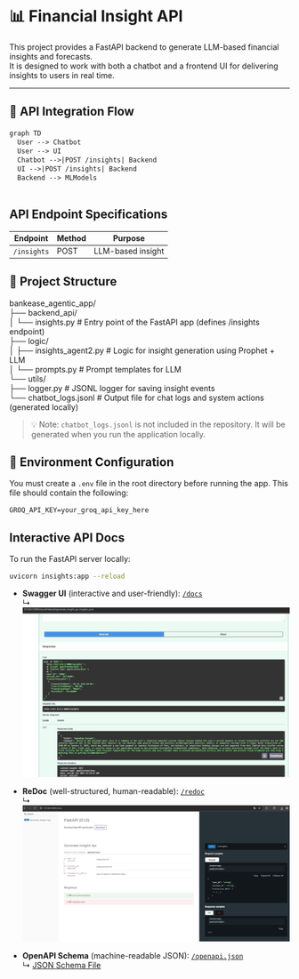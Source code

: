 # 📊 Financial Insight API

This project provides a FastAPI backend to generate LLM-based financial insights and forecasts.  
It is designed to work with both a chatbot and a frontend UI for delivering insights to users in real time.

---

## 🔁 API Integration Flow

```mermaid
graph TD
  User --> Chatbot
  User --> UI
  Chatbot -->|POST /insights| Backend
  UI -->|POST /insights| Backend
  Backend --> MLModels
　
```




## API Endpoint Specifications

| Endpoint    | Method | Purpose            |
|-------------|--------|--------------------|
| `/insights` | POST   | LLM-based insight  |



## 📁 Project Structure

bankease_agentic_app/  
├── backend_api/  
│ └── insights.py # Entry point of the FastAPI app (defines /insights endpoint)  
├── logic/  
│ ├── insights_agent2.py # Logic for insight generation using Prophet + LLM  
│ └── prompts.py # Prompt templates for LLM  
└── utils/  
  ├── logger.py # JSONL logger for saving insight events  
  └── chatbot_logs.jsonl # Output file for chat logs and system actions (generated locally)  


> 💡 Note: `chatbot_logs.jsonl` is not included in the repository. It will be generated when you run the application locally.

## 🔐 Environment Configuration

You must create a `.env` file in the root directory before running the app. This file should contain the following:

```env
GROQ_API_KEY=your_groq_api_key_here
```



## Interactive API Docs

To run the FastAPI server locally:

```bash
uvicorn insights:app --reload
```


- **Swagger UI** (interactive and user-friendly): [`/docs`](http://127.0.0.1:8000/docs)  
  ↳ ![Example](docs/Swagger_UI_backendAPI.jpg)

- **ReDoc** (well-structured, human-readable): [`/redoc`](http://127.0.0.1:8000/redoc)  
  ↳ ![Supplemental Notes](docs/ReDoc_backendAPI.jpg)

- **OpenAPI Schema** (machine-readable JSON): [`/openapi.json`](http://127.0.0.1:8000/openapi.json)  
  ↳ [JSON Schema File](docs/openapi.json)













